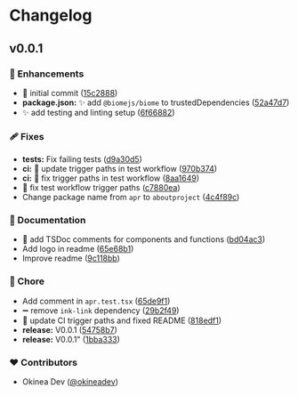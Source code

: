 # Changelog


## v0.0.1


### 🚀 Enhancements

- 🎉  initial commit ([15c2888](https://github.com/cli-stuff/apr/commit/15c2888))
- **package.json:** ✨ add `@biomejs/biome` to trustedDependencies ([52a47d7](https://github.com/cli-stuff/apr/commit/52a47d7))
- ✨ add testing and linting setup ([6f66882](https://github.com/cli-stuff/apr/commit/6f66882))

### 🩹 Fixes

- **tests:** Fix failing tests ([d9a30d5](https://github.com/cli-stuff/apr/commit/d9a30d5))
- **ci:** 🔧 update trigger paths in test workflow ([970b374](https://github.com/cli-stuff/apr/commit/970b374))
- **ci:** 🔧 fix trigger paths in test workflow ([8aa1649](https://github.com/cli-stuff/apr/commit/8aa1649))
- 🔧 fix test workflow trigger paths ([c7880ea](https://github.com/cli-stuff/apr/commit/c7880ea))
- Change package name from `apr` to `aboutproject` ([4c4f89c](https://github.com/cli-stuff/apr/commit/4c4f89c))

### 📖 Documentation

- 📝 add TSDoc comments for components and functions ([bd04ac3](https://github.com/cli-stuff/apr/commit/bd04ac3))
- Add logo in readme ([65e68b1](https://github.com/cli-stuff/apr/commit/65e68b1))
- Improve readme ([9c118bb](https://github.com/cli-stuff/apr/commit/9c118bb))

### 🏡 Chore

- Add comment in `apr.test.tsx` ([65de9f1](https://github.com/cli-stuff/apr/commit/65de9f1))
- ➖ remove `ink-link` dependency ([29b2f49](https://github.com/cli-stuff/apr/commit/29b2f49))
- 🔧 update CI trigger paths and fixed README ([818edf1](https://github.com/cli-stuff/apr/commit/818edf1))
- **release:** V0.0.1 ([54758b7](https://github.com/cli-stuff/apr/commit/54758b7))
- **release:** V0.0.1" ([1bba333](https://github.com/cli-stuff/apr/commit/1bba333))

### ❤️ Contributors

- Okinea Dev ([@okineadev](http://github.com/okineadev))

